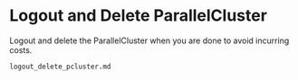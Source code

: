 # Logout and Delete ParallelCluster

Logout and delete the ParallelCluster when you are done to avoid incurring costs.

```{toctree}
logout_delete_pcluster.md

